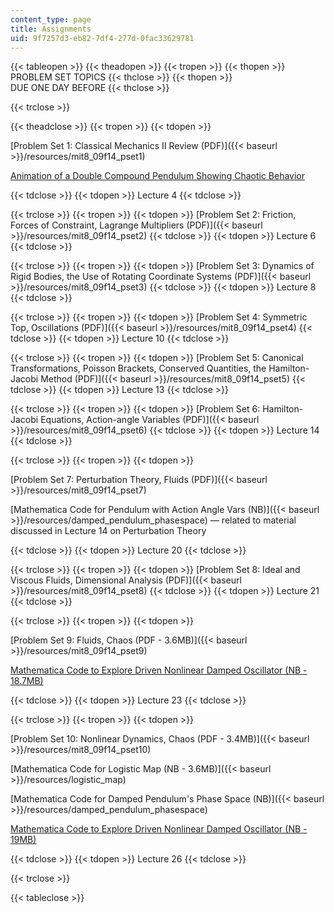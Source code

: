 ```yaml
---
content_type: page
title: Assignments
uid: 9f7257d3-eb82-7df4-277d-0fac33629781
---
```


{{< tableopen >}}
{{< theadopen >}}
{{< tropen >}}
{{< thopen >}}
PROBLEM SET TOPICS
{{< thclose >}}
{{< thopen >}}
DUE ONE DAY BEFORE
{{< thclose >}}

{{< trclose >}}

{{< theadclose >}}
{{< tropen >}}
{{< tdopen >}}


[Problem Set 1: Classical Mechanics II Review (PDF)]({{< baseurl >}}/resources/mit8_09f14_pset1)

[Animation of a Double Compound Pendulum Showing Chaotic Behavior](http://en.wikipedia.org/wiki/Double_pendulum#/media/File:Double-compound-pendulum.gif)


{{< tdclose >}}
{{< tdopen >}}
Lecture 4
{{< tdclose >}}

{{< trclose >}}
{{< tropen >}}
{{< tdopen >}}
[Problem Set 2: Friction, Forces of Constraint, Lagrange Multipliers (PDF)]({{< baseurl >}}/resources/mit8_09f14_pset2)
{{< tdclose >}}
{{< tdopen >}}
Lecture 6
{{< tdclose >}}

{{< trclose >}}
{{< tropen >}}
{{< tdopen >}}
[Problem Set 3: Dynamics of Rigid Bodies, the Use of Rotating Coordinate Systems (PDF)]({{< baseurl >}}/resources/mit8_09f14_pset3)
{{< tdclose >}}
{{< tdopen >}}
Lecture 8
{{< tdclose >}}

{{< trclose >}}
{{< tropen >}}
{{< tdopen >}}
[Problem Set 4: Symmetric Top, Oscillations (PDF)]({{< baseurl >}}/resources/mit8_09f14_pset4)
{{< tdclose >}}
{{< tdopen >}}
Lecture 10
{{< tdclose >}}

{{< trclose >}}
{{< tropen >}}
{{< tdopen >}}
[Problem Set 5: Canonical Transformations, Poisson Brackets, Conserved Quantities, the Hamilton-Jacobi Method (PDF)]({{< baseurl >}}/resources/mit8_09f14_pset5)
{{< tdclose >}}
{{< tdopen >}}
Lecture 13
{{< tdclose >}}

{{< trclose >}}
{{< tropen >}}
{{< tdopen >}}
[Problem Set 6: Hamilton-Jacobi Equations, Action-angle Variables (PDF)]({{< baseurl >}}/resources/mit8_09f14_pset6)
{{< tdclose >}}
{{< tdopen >}}
Lecture 14
{{< tdclose >}}

{{< trclose >}}
{{< tropen >}}
{{< tdopen >}}


[Problem Set 7: Perturbation Theory, Fluids (PDF)]({{< baseurl >}}/resources/mit8_09f14_pset7)

[Mathematica Code for Pendulum with Action Angle Vars (NB)]({{< baseurl >}}/resources/damped_pendulum_phasespace) — related to material discussed in Lecture 14 on Perturbation Theory


{{< tdclose >}}
{{< tdopen >}}
Lecture 20
{{< tdclose >}}

{{< trclose >}}
{{< tropen >}}
{{< tdopen >}}
[Problem Set 8: Ideal and Viscous Fluids, Dimensional Analysis (PDF)]({{< baseurl >}}/resources/mit8_09f14_pset8)
{{< tdclose >}}
{{< tdopen >}}
Lecture 21
{{< tdclose >}}

{{< trclose >}}
{{< tropen >}}
{{< tdopen >}}


[Problem Set 9: Fluids, Chaos (PDF - 3.6MB)]({{< baseurl >}}/resources/mit8_09f14_pset9)

[Mathematica Code to Explore Driven Nonlinear Damped Oscillator (NB - 18.7MB)](http://demonstrations.wolfram.com/downloadauthornb.cgi?name=ChaoticMotionOfADampedDrivenPendulumBifurcationPoincareMapPo)


{{< tdclose >}}
{{< tdopen >}}
Lecture 23
{{< tdclose >}}

{{< trclose >}}
{{< tropen >}}
{{< tdopen >}}


[Problem Set 10: Nonlinear Dynamics, Chaos (PDF - 3.4MB)]({{< baseurl >}}/resources/mit8_09f14_pset10)

[Mathematica Code for Logistic Map (NB - 3.6MB)]({{< baseurl >}}/resources/logistic_map)

[Mathematica Code for Damped Pendulum's Phase Space (NB)]({{< baseurl >}}/resources/damped_pendulum_phasespace)

[Mathematica Code to Explore Driven Nonlinear Damped Oscillator (NB - 19MB)](http://demonstrations.wolfram.com/downloadauthornb.cgi?name=ChaoticMotionOfADampedDrivenPendulumBifurcationPoincareMapPo)


{{< tdclose >}}
{{< tdopen >}}
Lecture 26
{{< tdclose >}}

{{< trclose >}}

{{< tableclose >}}